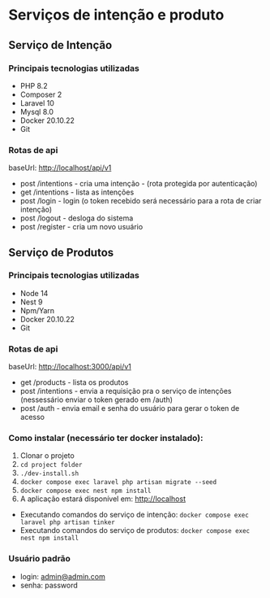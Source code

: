 # Serviços de intenção e produto
## Serviço de Intenção
### Principais tecnologias utilizadas
 - PHP 8.2
 - Composer 2
 - Laravel 10
 - Mysql 8.0
 - Docker 20.10.22
 - Git
 ### Rotas de api

baseUrl: <http://localhost/api/v1>

- post /intentions  - cria uma intenção - (rota protegida por autenticação)
- get  /intentions - lista as intenções
- post /login - login (o token recebido será necessário para a rota de criar intenção)
- post /logout - desloga do sistema
- post /register - cria um novo usuário
## Serviço de Produtos
### Principais tecnologias utilizadas
 - Node 14
 - Nest 9
 - Npm/Yarn 
 - Docker 20.10.22
 - Git
 ### Rotas de api
baseUrl: <http://localhost:3000/api/v1>

- get /products - lista os produtos
- post /intentions - envia a requisição pra o serviço de intenções (nessessário enviar o token gerado em /auth)
- post /auth - envia email e senha do usuário para gerar o token de acesso 
### Como instalar (necessário ter docker instalado):
 1. Clonar o projeto
 2. `cd project folder`
 3. `./dev-install.sh`
 4. `docker compose exec laravel php artisan migrate --seed` 
 5. `docker compose exec nest npm install` 
 6. A aplicação estará disponível em: [http://localhost](http://localhost)
 - Executando comandos do serviço de intenção: `docker compose exec laravel php artisan tinker`
 - Executando comandos do serviço de produtos: `docker compose exec nest npm install`
### Usuário padrão
- login: admin@admin.com
- senha: password
